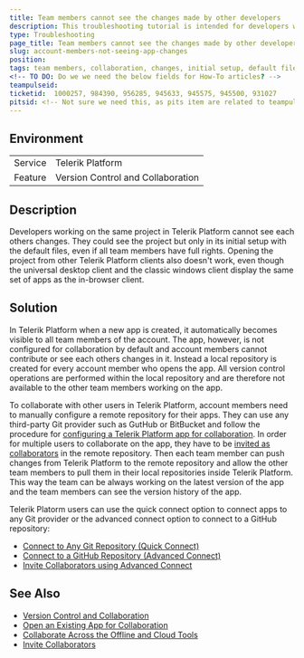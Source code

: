 ```yaml
---
title: Team members cannot see the changes made by other developers
description: This troubleshooting tutorial is intended for developers who need to see the changes applied by other team members in their Telerik Platform account.  
type: Troubleshooting
page_title: Team members cannot see the changes made by other developers in an app
slug: account-members-not-seeing-app-changes
position:
tags: team members, collaboration, changes, initial setup, default files, version control, git
<!-- TO DO: Do we we need the below fields for How-To articles? -->
teampulseid: 
ticketid:  1000257, 984390, 956285, 945633, 945575, 945500, 931027
pitsid: <!-- Not sure we need this, as pits item are related to teampulse anyway -->
---
```


## Environment
<table>
  <tr>
    <td>Service</td>
    <td>Telerik Platform</td>	
  </tr>
  <tr>
	<td>Feature</td>
	<td>Version Control and Collaboration</td>
  </tr>
</table>

## Description
<!-- Mandatory -->
Developers working on the same project in Telerik Platform cannot see each others changes. They could see the project but only in its initial setup with the default files, even if all team members have full rights. Opening the project from other Telerik Platform clients also doesn't work, even though the universal desktop client and the classic windows client display the same set of apps as the in-browser client.

## Solution
<!-- Mandatory -->
In Telerik Platform when a new app is created, it automatically becomes visible to all team members of the account. The app, however, is not configured for collaboration by default and account members cannot contribute or see each others changes in it. Instead a local repository is created for every account member who opens the app. All version control operations are performed within the local repository and are therefore not available to the other team members working on the app.

To collaborate with other users in Telerik Platform, account members need to manually configure a remote repository for their apps. They can use any third-party Git provider such as GutHub or BitBucket and follow the procedure for [configuring a Telerik Platform app for collaboration](http://docs.telerik.com/platform/appbuilder/development-tools/version-control/collaborating/configure-for-collaboration). In order for multiple users to collaborate on the app, they have to be  [invited as collaborators]() in the remote repository. Then each team member can push changes from Telerik Platform to the remote repository and allow the other team members to pull them in their local repositories inside Telerik Platform. This way the team can be always working on the latest version of the app and the team members can see the version history of the app.

Telerik Platorm users can use the quick connect option to connect apps to any Git provider or the advanced connect option to connect to a GitHub repository:

* [Connect to Any Git Repository (Quick Connect)](http://docs.telerik.com/platform/appbuilder/development-tools/version-control/third-party-vc/configuring-third-party-vc/connect-any-provider)
* [Connect to a GitHub Repository (Advanced Connect)](http://docs.telerik.com/platform/appbuilder/development-tools/version-control/third-party-vc/configuring-third-party-vc/github-integration)
* [Invite Collaborators using Advanced Connect](http://docs.telerik.com/platform/appbuilder/development-tools/version-control/third-party-vc/configuring-third-party-vc/invite-collaborators)

## See Also
<!-- Optional -->
* [Version Control and Collaboration](http://docs.telerik.com/platform/appbuilder/development-tools/version-control/overview)
* [Open an Existing App for Collaboration](http://docs.telerik.com/platform/appbuilder/development-tools/version-control/collaborating/open-existing-project)
* [Collaborate Across the Offline and Cloud Tools](http://docs.telerik.com/platform/appbuilder/development-tools/version-control/collaborating/develop-across-clients)
* [Invite Collaborators](http://docs.telerik.com/platform/appbuilder/development-tools/version-control/third-party-vc/configuring-third-party-vc/invite-collaborators)



